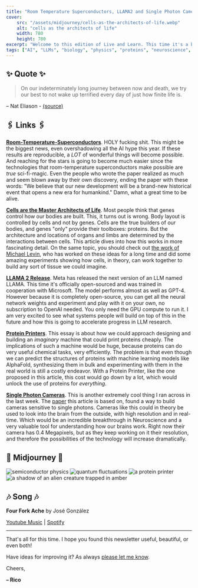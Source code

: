 ```yaml
---
title: "Room Temperature Superconductors, LLAMA2 and Single Photon Cameras"
cover:
    src: "/assets/midjourney/cells-as-the-architects-of-life.webp"
    alt: "cells as the architects of life"
    width: 780
    height: 780
excerpt: "Welcome to this edition of Live and Learn. This time it's a bit different because I've read less AI-related news than usual and instead found some interesting things related to biology and physics I wanted to share. As always, I hope you enjoy."
tags: ["AI", "LLMs", "biology", "physics", "proteins", "neuroscience", "superconductors", "breakthrough", "Protein Printer", "LLAMA2", "single photon cameras", "brain", "cells", "genes", "Michael Levin"]
---
```


## ✨ Quote ✨

> On our indeterminately long journey between now and death, we try our best to not wake up terrified every day of just how finite life is.

– Nat Eliason - [(source)](https://blog.nateliason.com/p/church-of-science)

## 🖇️ Links 🖇️

[**Room-Temperature-Superconductors**](https://arxiv.org/pdf/2307.12008.pdf). HOLY fucking shit. This might be the biggest news, even overshadowing all the AI hype this year. If these results are reproducible, a *LOT* of wonderful things will become possible. And reaching for the stars is going to become much easier since the technologies that room-temperature superconductors make possible are *true* sci-fi-magic. Even the people who wrote the paper realized as much and seem blown away by their own discovery, ending the paper with these words: "We believe that our new development will be a brand-new historical event that opens a new era for humankind." Damn, what a great time to be alive. 
  
[**Cells are the Master Architects of Life**](https://www.noemamag.com/cells-not-dna-are-the-master-architects-of-life). Most people think that genes control how our bodies are built. This, it turns out is wrong. Body layout is controlled by cells and not by genes. Cells are the true builders of our bodies, and genes "only" provide their toolboxes: proteins. But the architecture and locations of organs and limbs are determined by the interactions between cells. This article dives into how this works in more fascinating detail. On the same topic, you should check out [the work of Michael Levin](https://drmichaellevin.org/), who has worked on these ideas for a long time and did some amazing experiments showing how cells, in theory, can work together to build any sort of tissue we could imagine.

[**LLAMA 2 Release**](https://ai.meta.com/llama/). Meta has released the next version of an LLM named LLAMA. This time it's officially open-sourced and was trained in cooperation with Microsoft. The model performs almost as well as GPT-4. However because it is completely open-source, you can get all the neural network weights and experiment and play with it on your own, no subscription to OpenAI needed. You only need the GPU compute to run it. I am very excited to see what systems people will build on top of this in the future and how this is going to accelerate progress in LLM research. 

[**Protein Printers**](https://www.readcodon.com/p/machine). This essay is about how we could approach designing and building an *imaginary* machine that could print proteins cheaply. The implications of such a machine would be huge, because proteins can do very useful chemical tasks, very efficiently. The problem is that even though we can predict the structures of proteins with machine learning models like AlphaFold, synthesizing them in bulk and experimenting with them in the real world is still a costly endeavor. With a Protein Printer, like the one proposed in this article, this cost would go down by a lot, which would unlock the use of proteins for *everything*. 

[**Single Photon Cameras**](https://spectrum.ieee.org/single-photon-camera). This is another extremely cool thing I ran across in the last week. The [paper](https://arxiv.org/pdf/2306.09473.pdf) this article is based on, found a way to build cameras sensitive to single photons. Cameras like this could in theory be used to look into the brain from the outside, with high resolution and in real-time. Which would be an incredible breakthrough in Neuroscience and a very valuable tool for understanding how our brains work. Right now their camera has 0.4 Megapixels, but as they keep working on it their resolution, and therefore the possibilities of the technology will increase dramatically. 

## 🌌 Midjourney 🌌

![semiconductor physics](/assets/midjourney/semiconductor-physics.webp)
![quantum fluctuations](/assets/midjourney/quantum-fluctuations.webp)
![a protein printer](/assets/midjourney/a-protein-printer.webp)
![a shadow of an alien creature trapped in amber](/assets/midjourney/a-shadow-of-an-alien-creature-trapped-in-amber.webp)

## 🎶 Song 🎶

**Four Fork Ache** by José González

[Youtube Music](https://music.youtube.com/watch?v=p5FJT9olyEs) | [Spotify](https://open.spotify.com/track/6EVrXXc3jiVw8uWxKVV9o9)

---

That's all for this time. I hope you found this newsletter useful, beautiful, or even both!

Have ideas for improving it? As always [please let me know](https://airtable.com/shro1VeyG4lkNXkx2). 

Cheers,

**– Rico**
